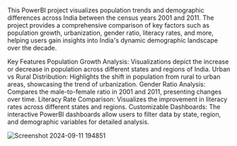 This PowerBI project visualizes population trends and demographic differences across India between the census years 2001 and 2011. 
The project provides a comprehensive comparison of key factors such as population growth, urbanization, gender ratio, literacy rates, and more, 
helping users gain insights into India's dynamic demographic landscape over the decade.

Key Features
Population Growth Analysis: Visualizations depict the increase or decrease in population across different states and regions of India.
Urban vs Rural Distribution: Highlights the shift in population from rural to urban areas, showcasing the trend of urbanization.
Gender Ratio Analysis: Compares the male-to-female ratio in 2001 and 2011, presenting changes over time.
Literacy Rate Comparison: Visualizes the improvement in literacy rates across different states and regions.
Customizable Dashboards: The interactive PowerBI dashboards allow users to filter data by state, region, and demographic variables for detailed analysis.


![Screenshot 2024-09-11 194851](https://github.com/user-attachments/assets/e613eae3-5bb3-4754-80f0-ec872c6a7f49)
